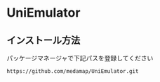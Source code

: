 # UniEmulator

## インストール方法

パッケージマネージャで下記パスを登録してください

```
https://github.com/medamap/UniEmulator.git
```

